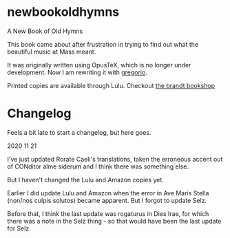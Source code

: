 newbookoldhymns
===============

A New Book of Old Hymns

This book came about after frustration in trying to find out what the beautiful music at Mass meant.  

It was originally written using OpusTeX, which is no longer under development.  Now I am rewriting it with [gregorio](http://gregoriochant.org).

Printed copies are available through Lulu.  Checkout [the brandt bookshop](http://lulu.com/brandt)

Changelog
=========

Feels a bit late to start a changelog, but here goes.

2020 11 21

I've just updated Rorate Caeli's translations, taken the erroneous accent out of CONditor alme siderum and I think there was something else.

But I haven't changed the Lulu and Amazon copies yet.

Earlier I did update Lulu and Amazon when the error in Ave Maris Stella (non/nos culpis solutos) became apparent. But I forgot to update Selz.

Before that, I think the last update was rogaturus in Dies Irae, for which there was a note in the Selz thing - so that would have been the last update for Selz.


